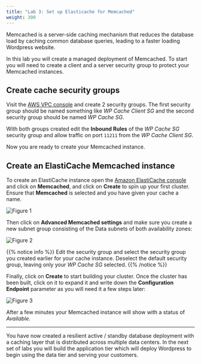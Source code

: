 ```yaml
---
title: "Lab 3: Set up Elasticache for Memcached"
weight: 300
---
```


Memcached is a server-side caching mechanism that reduces the database load by caching common database queries, leading to a faster loading Wordpress website.

In this lab you will create a managed deployment of Memcached.  To start you will need to create a client and a server security group to protect your Memcached instances.  

## Create cache security groups

Visit the [AWS VPC console](https://console.aws.amazon.com/vpc/home) and create 2 security groups.  The first security group should be named something like *WP Cache Client SG* and the second security group should be named *WP Cache SG*.  

With both groups created edit the **Inbound Rules** of the *WP Cache SG* security group and allow traffic on port `11211` from the *WP Cache Client SG*.

Now you are ready to create your Memcached instance.

## Create an ElastiCache Memcached instance

To create an ElastiCache instance open the [Amazon ElastiCache console](https://console.aws.amazon.com/elasticache/home) and click on **Memcached**, and click on **Create** to spin up your first cluster. Ensure that **Memcached** is selected and you have given your cache a name.

![Figure 1](/images/ec1.png)

Then click on **Advanced Memcached settings** and make sure you create a new subnet group consisting of the Data subnets of both availability zones:

![Figure 2](/images/ec2.png)

{{% notice info %}}
Edit the security group and select the security group you created earlier for your cache instance.  Deselect the default security group, leaving only your *WP Cache SG* selected.
{{% /notice %}}

Finally, click on **Create** to start building your cluster. Once the cluster has been built, click on it to expand it and write down the **Configuration Endpoint** parameter as you will need it a few steps later:

![Figure 3](/images/ec3.png)

After a few minutes your Memcached instance will show with a status of *Available*.

---

You have now created a resilient active / standby database deployment with a caching layer that is distributed across multiple data centers.  In the next set of labs you will build the application tier which will deploy Wordpress to begin using the data tier and serving your customers.
